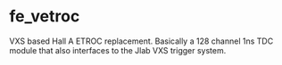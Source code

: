 # fe_vetroc
VXS based Hall A ETROC replacement. Basically a 128 channel 1ns TDC module that also interfaces to the Jlab VXS trigger system.
